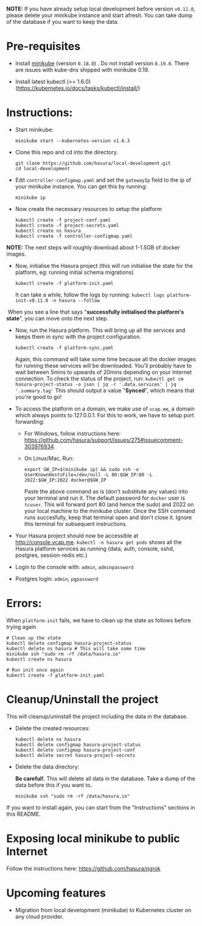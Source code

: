 **NOTE:** If you have already setup local development before version ``v0.11.0``, please delete your minikube instance and start afresh. You can take dump of the database if you want to keep the data.

# Pre-requisites

- Install [minikube](https://github.com/kubernetes/minikube/releases/tag/v0.18.0) (version ``0.18.0``) . Do not install version ``0.19.0``. There are issues with kube-dns shipped with minikube 0.19.

- Install latest kubectl (>= 1.6.0) (https://kubernetes.io/docs/tasks/kubectl/install/)

# Instructions:

- Start minikube:

  ```
  minikube start --kubernetes-version v1.6.3
  ```

- Clone this repo and cd into the directory.
  ```
  git clone https://github.com/hasura/local-development.git
  cd local-development
  ```

- Edit ``controller-configmap.yaml`` and set the ``gatewayIp`` field to the ip of your minikube instance. You can get this by running:

  ```
  minikube ip
  ```

- Now create the necessary resources to setup the platform
  ```
  kubectl create -f project-conf.yaml
  kubectl create -f project-secrets.yaml
  kubectl create ns hasura
  kubectl create -f controller-configmap.yaml
  ```

**NOTE:** The next steps will roughly download about 1-1.5GB of docker images.

- Now, initialise the Hasura project (this will run initialise the state for the platform, eg: running initial schema migrations)
  ``` 
  kubectl create -f platform-init.yaml
  ```
  It can take a while, follow the logs by running: ``kubectl logs platform-init-v0.11.0 -n hasura --follow``

  When you see a line that says "**successfully initialised the platform's state**", you can move onto the next step.

- Now, run the Hasura platform. This will bring up all the services and keeps them in sync with the project configuration. 
  ```
  kubectl create -f platform-sync.yaml
  ```
  Again, this command will take some time because all the docker images for running these services will be downloaded. You'll probably have to wait between 5mins to upwards of 20mins depending on your Internet connection. 
  To check the status of the project, run: ``kubectl get cm hasura-project-status -o json | jq -r '.data.services' | jq '.summary.tag'``
  This should output a value "**Synced**", which means that you're good to go!

- To access the platform on a domain, we make use of ``vcap.me``, a domain which always points to 127.0.0.1. For this to work, we have to setup port forwarding:
  - For Windows, follow instructions here: https://github.com/hasura/support/issues/275#issuecomment-303976934.
  - On Linux/Mac, Run:

    ```
    export GW_IP=$(minikube ip) && sudo ssh -o UserKnownHostsFile=/dev/null -L 80:$GW_IP:80 -L 2022:$GW_IP:2022 docker@$GW_IP
    ```
    Paste the above command as is (don't substitute any values) into your terminal and run it. The default password for `docker` user is `tcuser`. This will forward port 80 (and hence the sudo) and 2022 on your local machine to the minikube cluster. Once the SSH command runs succesfully, keep that terminal open and don't close it. Ignore this terminal for subsequent instructions.
- Your Hasura project should now be accessible at http://console.vcap.me.
  ``kubectl -n hasura get pods`` shows all the Hasura platform services as running (data, auth, console, sshd, postgres, session-redis etc.)
- Login to the console with: ``admin``, ``adminpassword``
- Postgres login: ``admin``, ``pgpassword``

# Errors:

When ``platform-init`` fails, we have to clean up the state as follows before trying again

  ```
  # Clean up the state
  kubectl delete configmap hasura-project-status
  kubectl delete ns hasura # This will take some time
  minikube ssh "sudo rm -rf /data/hasura.io"
  kubectl create ns hasura

  # Run init once again
  kubectl create -f platform-init.yaml
  ```

# Cleanup/Uninstall the project

This will cleanup/uninstall the project including the data in the database.

- Delete the created resources:

  ```
  kubectl delete ns hasura
  kubectl delete configmap hasura-project-status
  kubectl delete configmap hasura-project-conf
  kubectl delete secret hasura-project-secrets
  ```
- Delete the data directory:

  **Be careful!**. This will delete all data in the database. Take a dump of the data before this if you want to.

  ```
  minikube ssh "sudo rm -rf /data/hasura.io"
  ```
If you want to install again, you can start from the "Instructions" sections in this README.

# Exposing local minikube to public Internet

Follow the instructions here: https://github.com/hasura/ngrok

# Upcoming features
- Migration from local development (minikube) to Kubernetes cluster on any cloud provider.
